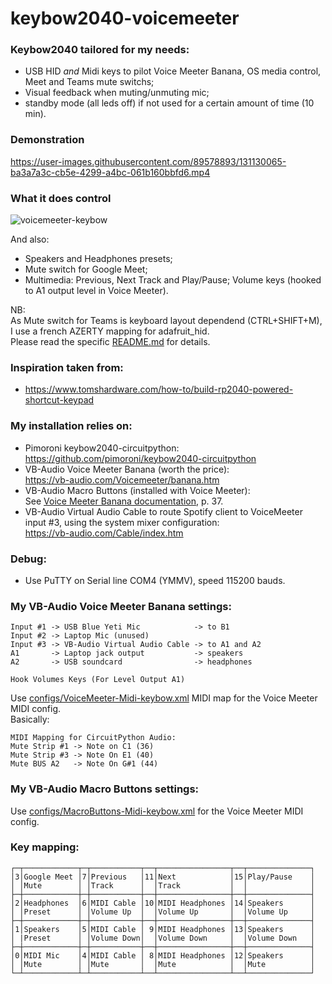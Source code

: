 # keybow2040-voicemeeter

### Keybow2040 tailored for my needs:
  - USB HID *and* Midi keys to pilot Voice Meeter Banana, OS media control, Meet and Teams mute switchs;
  - Visual feedback when muting/unmuting mic;
  - standby mode (all leds off) if not used for a certain amount of time (10 min).

### Demonstration

https://user-images.githubusercontent.com/89578893/131130065-ba3a7a3c-cb5e-4299-a4bc-061b160bbfd6.mp4

### What it does control 

![voicemeeter-keybow](https://user-images.githubusercontent.com/89578893/131132043-4670462a-669e-4495-9d9d-ae1357e7f5e8.png)

And also:
- Speakers and Headphones presets;
- Mute switch for Google Meet;
- Multimedia: Previous, Next Track and Play/Pause; Volume keys (hooked to A1 output level in Voice Meeter).

NB:  
As Mute switch for Teams is keyboard layout dependend (CTRL+SHIFT+M), I use a french AZERTY mapping for adafruit_hid.  
Please read the specific [README.md](lib/adafruit_hid_fr/README.md) for details.

### Inspiration taken from:
- https://www.tomshardware.com/how-to/build-rp2040-powered-shortcut-keypad

### My installation relies on:
- Pimoroni keybow2040-circuitpython:  
    https://github.com/pimoroni/keybow2040-circuitpython
- VB-Audio Voice Meeter Banana (worth the price):  
    https://vb-audio.com/Voicemeeter/banana.htm
- VB-Audio Macro Buttons (installed with Voice Meeter):  
    See [Voice Meeter Banana documentation](https://vb-audio.com/Voicemeeter/VoicemeeterBanana_UserManual.pdf), p. 37.
- VB-Audio Virtual Audio Cable to route Spotify client to VoiceMeeter input #3, using the system mixer configuration:  
    https://vb-audio.com/Cable/index.htm

### Debug:
- Use PuTTY on Serial line COM4 (YMMV), speed 115200 bauds.

### My VB-Audio Voice Meeter Banana settings:

    Input #1 -> USB Blue Yeti Mic            -> to B1
    Input #2 -> Laptop Mic (unused)
    Input #3 -> VB-Audio Virtual Audio Cable -> to A1 and A2
    A1       -> Laptop jack output           -> speakers
    A2       -> USB soundcard                -> headphones

    Hook Volumes Keys (For Level Output A1)

Use [configs/VoiceMeeter-Midi-keybow.xml](configs/VoiceMeeter-Midi-keybow.xml) MIDI map for the Voice Meeter MIDI config.  
Basically:

    MIDI Mapping for CircuitPython Audio:
    Mute Strip #1 -> Note on C1 (36)
    Mute Strip #3 -> Note On E1 (40)
    Mute BUS A2   -> Note On G#1 (44)

### My VB-Audio Macro Buttons settings:

Use [configs/MacroButtons-Midi-keybow.xml](configs/MacroButtons-Midi-keybow.xml) for the Voice Meeter MIDI config.

### Key mapping:

    ┌─┬────────────┬─┬───────────┬──┬────────────────┬──┬──────────────┐
    │3│Google Meet │7│Previous   │11│Next            │15│Play/Pause    │
    │ │Mute        │ │Track      │  │Track           │  │              │
    ├─┼────────────┼─┼───────────┼──┼────────────────┼──┼──────────────┤
    │2│Headphones  │6│MIDI Cable │10│MIDI Headphones │14│Speakers      │
    │ │Preset      │ │Volume Up  │  │Volume Up       │  │Volume Up     │
    ├─┼────────────┼─┼───────────┼──┼────────────────┼──┼──────────────┤
    │1│Speakers    │5│MIDI Cable │ 9│MIDI Headphones │13│Speakers      │
    │ |Preset      │ │Volume Down│  │Volume Down     │  │Volume Down   │
    ├─┼────────────┼─┼───────────┼──┼────────────────┼──┼──────────────┤
    │0│MIDI Mic    │4│MIDI Cable │ 8│MIDI Headphones │12│Speakers      │
    │ │Mute        │ │Mute       │  │Mute            │  │Mute          │
    └─┴────────────┴─┴───────────┴──┴────────────────┴──┴──────────────┘

